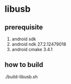 # libusb

## prerequisite

1. android sdk
2. android ndk 27.2.12479018
3. android cmake 3.4.1

## how to build

./build-libusb.sh

